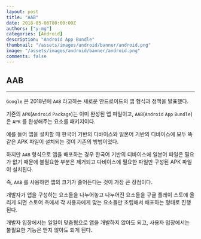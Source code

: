 ```yaml
---
layout: post
title: "AAB"
date: 2018-05-06T00:00:00Z
authors: ["y-mg"]
categories: [Android]
description: "Android App Bundle"
thumbnail: "/assets/images/android/banner/android.png"
image: "/assets/images/android/banner/android.png"
comments: false
---
```


## AAB
***
`Google` 은 2018년에 `AAB` 라고하는 새로운 안드로이드의 앱 형식과 정책을 발표했다.
<br/>

기존의 `APK`(`Android` `Package`)는 이미 완성된 앱 파일이고, `AAB`(`Android` `App` `Bundle`)은 `APK` 를 완성해주는 요소를 패키지이다.
<br/>

예를 들어 앱을 설치할 때 한국어 기반의 디바이스와 일본어 기반의 디바이스에 모두 똑같은 APK 파일이 설치되는 것이 기존의 방법이었다.
<br/>

하지만 `AAB` 형식으로 앱을 배포하는 경우 한국어 기반의 디바이스에 일본어 파일은 필요가 없기 때문에 불필요한 부분은 제거되고 다비이스에 필요한 파일만 구성된 APK 파일이 설치된다.
<br/>

즉, `AAB` 를 사용하면 앱의 크기가 줄어든다는 것이 가장 큰 장점이다.
<br/>

개발자가 앱을 구성하는 요소들을 나누어놓고 나누어진 요소들을 구글 플레이 스토에 올리게 되면 스토어 측에서 각 사용자에게 맞는 요소들만 조립해서 배포하는 형태로 진행된다.
<br/>

개발자 입장에서는 일일이 맞춤형으로 앱을 개발하지 않아도 되고, 사용자 입장에서는 불필요한 기능은 받지 않아도 되게 된다.